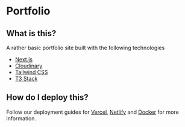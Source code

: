 # Portfolio
## What is this?

A rather basic portfolio site built with the following technologies
- [Next.js](https://nextjs.org)
- [Cloudinary](https://cloudinary.com)
- [Tailwind CSS](https://tailwindcss.com)
- [T3 Stack](https://create.t3.gg/)

## How do I deploy this?

Follow our deployment guides for [Vercel](https://create.t3.gg/en/deployment/vercel), [Netlify](https://create.t3.gg/en/deployment/netlify) and [Docker](https://create.t3.gg/en/deployment/docker) for more information.

